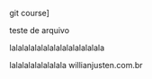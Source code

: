 git course]


teste de arquivo



lalalalalalalalalalalalalalala

lalalalalalalalala
willianjusten.com.br

